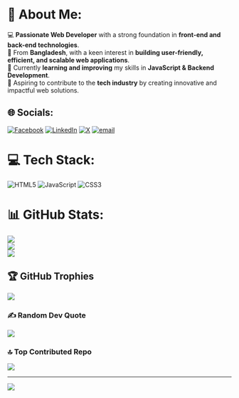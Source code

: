 # 💫 About Me:
💻 **Passionate Web Developer** with a strong foundation in **front-end and back-end technologies**.  
📍 From **Bangladesh**, with a keen interest in **building user-friendly, efficient, and scalable web applications**.  
🔭 Currently **learning and improving** my skills in **JavaScript & Backend Development**.  
🚀 Aspiring to contribute to the **tech industry** by creating innovative and impactful web solutions.  

## 🌐 Socials:
[![Facebook](https://img.shields.io/badge/Facebook-%231877F2.svg?logo=Facebook&logoColor=white)](https://facebook.com/https://www.facebook.com/ghost.rifat/) [![LinkedIn](https://img.shields.io/badge/LinkedIn-%230077B5.svg?logo=linkedin&logoColor=white)](https://www.linkedin.com/in/md-khairul-islam-5b7b1a302/) [![X](https://img.shields.io/badge/X-black.svg?logo=X&logoColor=white)](https://x.com/https://x.com/Khairul75765) [![email](https://img.shields.io/badge/Email-D14836?logo=gmail&logoColor=white)](mailto:krft44@gmail.com) 

# 💻 Tech Stack:
![HTML5](https://img.shields.io/badge/html5-%23E34F26.svg?style=for-the-badge&logo=html5&logoColor=white) ![JavaScript](https://img.shields.io/badge/javascript-%23323330.svg?style=for-the-badge&logo=javascript&logoColor=%23F7DF1E) ![CSS3](https://img.shields.io/badge/css3-%231572B6.svg?style=for-the-badge&logo=css3&logoColor=white)
# 📊 GitHub Stats:
![](https://github-readme-stats.vercel.app/api?username=Khairul25556&theme=highcontrast&hide_border=false&include_all_commits=false&count_private=false)<br/>
![](https://nirzak-streak-stats.vercel.app/?user=Khairul25556&theme=highcontrast&hide_border=false)<br/>
![](https://github-readme-stats.vercel.app/api/top-langs/?username=Khairul25556&theme=highcontrast&hide_border=false&include_all_commits=false&count_private=false&layout=compact)

## 🏆 GitHub Trophies
![](https://github-profile-trophy.vercel.app/?username=Khairul25556&theme=radical&no-frame=true&no-bg=false&margin-w=4)

### ✍️ Random Dev Quote
![](https://quotes-github-readme.vercel.app/api?type=horizontal&theme=radical)

### 🔝 Top Contributed Repo
![](https://github-contributor-stats.vercel.app/api?username=Khairul25556&limit=5&theme=dark&combine_all_yearly_contributions=true)

---
[![](https://visitcount.itsvg.in/api?id=Khairul25556&icon=0&color=0)](https://visitcount.itsvg.in)

<!-- Proudly created with GPRM ( https://gprm.itsvg.in ) -->
